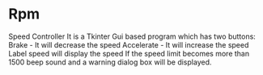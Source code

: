 # Rpm
Speed Controller
It is a Tkinter Gui based program which has two buttons:
Brake - It will decrease the speed 
Accelerate - It will increase the speed
Label speed will display the speed
If the speed limit becomes more than 1500 beep sound and a warning dialog box will be displayed.
